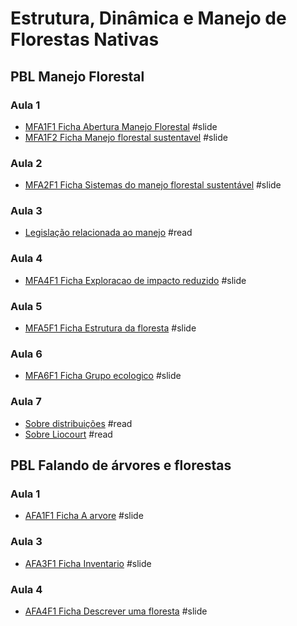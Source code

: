 # Estrutura, Dinâmica e Manejo de Florestas Nativas

## PBL Manejo Florestal

### Aula 1
- [MFA1F1 Ficha Abertura Manejo Florestal](https://htmlpreview.github.io/?https://github.com/Gorgens/manejo/blob/main/pbl_manejo/MFA1F1%20Ficha%20Abertura%20Manejo%20Florestal/index.html) #slide 
- [MFA1F2 Ficha Manejo florestal sustentavel](https://htmlpreview.github.io/?https://github.com/Gorgens/manejo/blob/main/pbl_manejo/MFA1F2%20Ficha%20Manejo%20florestal%20sustentavel/index.html) #slide 

### Aula 2
- [MFA2F1 Ficha Sistemas do manejo florestal sustentável](https://htmlpreview.github.io/?https://github.com/Gorgens/manejo/blob/main/pbl_manejo/MFA2F1%20Ficha%20Sistemas%20do%20manejo%20florestal%20sustentavel/index.html) #slide

### Aula 3
- [Legislação relacionada ao manejo](https://snif.florestal.gov.br/pt-br/legislacao-florestal/460-instrucoes-normativas) #read 

### Aula 4
- [MFA4F1 Ficha Exploracao de impacto reduzido](https://htmlpreview.github.io/?https://github.com/Gorgens/manejo/blob/main/pbl_manejo/MFA4F1%20Ficha%20Exploracao%20de%20impacto%20reduzido/index.html) #slide 


### Aula 5
- [MFA5F1 Ficha Estrutura da floresta](https://htmlpreview.github.io/?https://github.com/Gorgens/manejo/blob/main/pbl_manejo/MFA5F1%20Ficha%20Estrutura%20da%20floresta/index.html) #slide 

### Aula 6

- [MFA6F1 Ficha Grupo ecologico](https://htmlpreview.github.io/?https://github.com/Gorgens/manejo/blob/main/pbl_manejo/MFA6F1%20Ficha%20Grupo%20ecologico/index.html) #slide

### Aula 7

- [Sobre distribuições](https://github.com/Gorgens/manejo/blob/main/pbl_manejo/MFA6T2%20Tarefa%20Estrutura%20diametrica%20da%20comunidade/cheat%20sheet%20-%20distribuicoes.pdf) #read
- [Sobre Liocourt](https://github.com/Gorgens/manejo/blob/main/pbl_manejo/MFA6T2%20Tarefa%20Estrutura%20diametrica%20da%20comunidade/cheat%20sheet%20liocourt.pdf) #read


## PBL Falando de árvores e florestas

### Aula 1

- [AFA1F1 Ficha A arvore](https://htmlpreview.github.io/?https://github.com/Gorgens/manejo/blob/main/pbl_floresta/AFA1F1%20Ficha%20A%20arvore/index.html) #slide

### Aula 3

- [AFA3F1 Ficha Inventario](https://htmlpreview.github.io/?https://github.com/Gorgens/manejo/blob/main/pbl_floresta/AFA3F1%20Ficha%20Inventario/index.html) #slide

### Aula 4

- [AFA4F1 Ficha Descrever uma floresta](https://htmlpreview.github.io/?https://github.com/Gorgens/manejo/blob/main/pbl_floresta/AFA4F1%20Ficha%20Descrever%20uma%20floresta/index.html) #slide